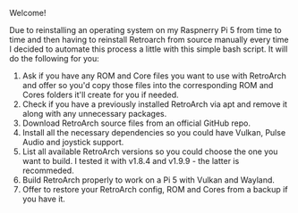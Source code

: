 Welcome!

Due to reinstalling an operating system on my Raspnerry Pi 5 from time to time and then having to reinstall Retroarch from source manually every time I decided to automate this process a little with this simple bash script. It will do the following for you:
1. Ask if you have any ROM and Core files you want to use with RetroArch and offer so you'd copy those files into the corresponding ROM and Cores folders it'll create for you if needed.
2. Check if you have a previously installed RetroArch via apt and remove it along with any unnecessary packages.
3. Download RetroArch source files from an official GitHub repo.
4. Install all the necessary dependencies so you could have Vulkan, Pulse Audio and joystick support.
5. List all available RetroArch versions so you could choose the one you want to build. I tested it with v1.8.4 and v1.9.9 - the latter is recommeded.  
6. Build RetroArch properly to work on a Pi 5 with Vulkan and Wayland.
7. Offer to restore your RetroArch config, ROM and Cores from a backup if you have it.
